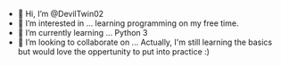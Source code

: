 - 👋 Hi, I’m @DevilTwin02
- 👀 I’m interested in ... learning programming on my free time.
- 🌱 I’m currently learning ... Python 3
- 💞️ I’m looking to collaborate on ... Actually, I'm still learning the basics but would love the oppertunity to put into practice :)

<!---
DevilTwin02/DevilTwin02 is a ✨ special ✨ repository because its `README.md` (this file) appears on your GitHub profile.
You can click the Preview link to take a look at your changes.
--->
